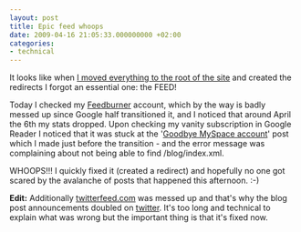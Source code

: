 ```yaml
---
layout: post
title: Epic feed whoops
date: 2009-04-16 21:05:33.000000000 +02:00
categories:
- technical
---
```

It looks like when <a href="http://www.rusiczki.net/2009/04/05/heading-into-the-straight-line/">I moved everything to the root of the site</a> and created the redirects I forgot an essential one: the FEED!

Today I checked my <a href="http://www.feedburner.com">Feedburner</a> account, which by the way is badly messed up since Google half transitioned it, and I noticed that around April the 6th my stats dropped. Upon checking my vanity subscription in Google Reader I noticed that it was stuck at the '<a href="http://www.rusiczki.net/2009/04/02/goodbye-myspace-account/">Goodbye MySpace account</a>' post which I made just before the transition - and the error message was complaining about not being able to find /blog/index.xml.

WHOOPS!!! I quickly fixed it (created a redirect) and hopefully no one got scared by the avalanche of posts that happened this afternoon. :-)

<strong>Edit:</strong> Additionally <a href="http://twitterfeed.com/">twitterfeed.com</a> was messed up and that's why the blog post announcements doubled on <a href="http://twitter.com">twitter</a>. It's too long and technical to explain what was wrong but the important thing is that it's fixed now.
